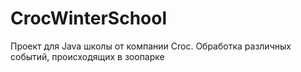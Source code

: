 # CrocWinterSchool
Проект для Java школы от компании  Croc. Обработка различных событий, происходящих в зоопарке
